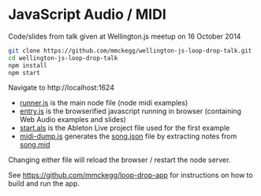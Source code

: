 JavaScript Audio / MIDI
============================

Code/slides from talk given at Wellington.js meetup on 16 October 2014

```bash
git clone https://github.com/mmckegg/wellington-js-loop-drop-talk.git
cd wellington-js-loop-drop-talk
npm install
npm start
```

Navigate to http://localhost:1624

- [runner.js](runner.js) is the main node file (node midi examples)
- [entry.js](entry.js) is the browserified javascript running in browser (containing Web Audio examples and slides)
- [start.als](start.als) is the Ableton Live project file used for the first example
- [midi-dump.js](midi-dump.js) generates the [song.json](song.json) file by extracting notes from [song.mid](song.mid)

Changing either file will reload the browser / restart the node server.

See https://github.com/mmckegg/loop-drop-app for instructions on how to build and run the app.
